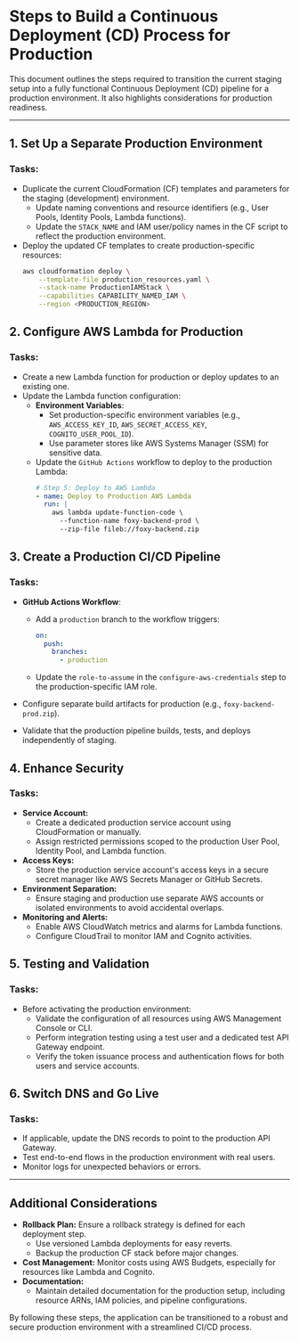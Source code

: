 # Steps to Build a Continuous Deployment (CD) Process for Production

This document outlines the steps required to transition the current staging setup into a fully functional Continuous Deployment (CD) pipeline for a production environment. It also highlights considerations for production readiness.

---

## 1. **Set Up a Separate Production Environment**
### Tasks:
- Duplicate the current CloudFormation (CF) templates and parameters for the staging (development) environment.
    - Update naming conventions and resource identifiers (e.g., User Pools, Identity Pools, Lambda functions).
    - Update the `STACK_NAME` and IAM user/policy names in the CF script to reflect the production environment.
- Deploy the updated CF templates to create production-specific resources:
  ```bash
  aws cloudformation deploy \
      --template-file production_resources.yaml \
      --stack-name ProductionIAMStack \
      --capabilities CAPABILITY_NAMED_IAM \
      --region <PRODUCTION_REGION>
  ```

## 2. **Configure AWS Lambda for Production**
### Tasks:
- Create a new Lambda function for production or deploy updates to an existing one.
- Update the Lambda function configuration:
    - **Environment Variables**:
        - Set production-specific environment variables (e.g., `AWS_ACCESS_KEY_ID`, `AWS_SECRET_ACCESS_KEY`, `COGNITO_USER_POOL_ID`).
        - Use parameter stores like AWS Systems Manager (SSM) for sensitive data.
    - Update the `GitHub Actions` workflow to deploy to the production Lambda:
      ```yaml
      # Step 5: Deploy to AWS Lambda
      - name: Deploy to Production AWS Lambda
        run: |
          aws lambda update-function-code \
            --function-name foxy-backend-prod \
            --zip-file fileb://foxy-backend.zip
      ```

## 3. **Create a Production CI/CD Pipeline**
### Tasks:
- **GitHub Actions Workflow**:
    - Add a `production` branch to the workflow triggers:
      ```yaml
      on:
        push:
          branches:
            - production
      ```
    - Update the `role-to-assume` in the `configure-aws-credentials` step to the production-specific IAM role.

- Configure separate build artifacts for production (e.g., `foxy-backend-prod.zip`).
- Validate that the production pipeline builds, tests, and deploys independently of staging.

## 4. **Enhance Security**
### Tasks:
- **Service Account:**
    - Create a dedicated production service account using CloudFormation or manually.
    - Assign restricted permissions scoped to the production User Pool, Identity Pool, and Lambda function.
- **Access Keys:**
    - Store the production service account's access keys in a secure secret manager like AWS Secrets Manager or GitHub Secrets.
- **Environment Separation:**
    - Ensure staging and production use separate AWS accounts or isolated environments to avoid accidental overlaps.
- **Monitoring and Alerts:**
    - Enable AWS CloudWatch metrics and alarms for Lambda functions.
    - Configure CloudTrail to monitor IAM and Cognito activities.

## 5. **Testing and Validation**
### Tasks:
- Before activating the production environment:
    - Validate the configuration of all resources using AWS Management Console or CLI.
    - Perform integration testing using a test user and a dedicated test API Gateway endpoint.
    - Verify the token issuance process and authentication flows for both users and service accounts.

## 6. **Switch DNS and Go Live**
### Tasks:
- If applicable, update the DNS records to point to the production API Gateway.
- Test end-to-end flows in the production environment with real users.
- Monitor logs for unexpected behaviors or errors.

---

## Additional Considerations
- **Rollback Plan:** Ensure a rollback strategy is defined for each deployment step.
    - Use versioned Lambda deployments for easy reverts.
    - Backup the production CF stack before major changes.
- **Cost Management:** Monitor costs using AWS Budgets, especially for resources like Lambda and Cognito.
- **Documentation:**
    - Maintain detailed documentation for the production setup, including resource ARNs, IAM policies, and pipeline configurations.

By following these steps, the application can be transitioned to a robust and secure production environment with a streamlined CI/CD process.
